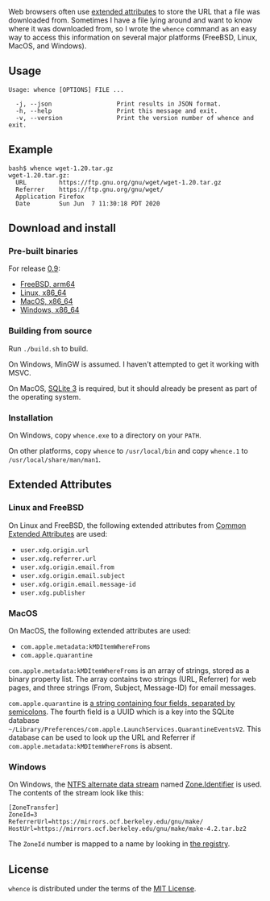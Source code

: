 Web browsers often use [extended attributes][1] to store the URL that
a file was downloaded from.  Sometimes I have a file lying around and
want to know where it was downloaded from, so I wrote the `whence`
command as an easy way to access this information on several major
platforms (FreeBSD, Linux, MacOS, and Windows).

## Usage

```
Usage: whence [OPTIONS] FILE ...

  -j, --json                  Print results in JSON format.
  -h, --help                  Print this message and exit.
  -v, --version               Print the version number of whence and exit.
```

## Example

```
bash$ whence wget-1.20.tar.gz
wget-1.20.tar.gz:
  URL         https://ftp.gnu.org/gnu/wget/wget-1.20.tar.gz
  Referrer    https://ftp.gnu.org/gnu/wget/
  Application Firefox
  Date        Sun Jun  7 11:30:18 PDT 2020
```

## Download and install

### Pre-built binaries

For release [0.9](https://github.com/ppelleti/whence/releases/tag/0.9):

* [FreeBSD, arm64](https://github.com/ppelleti/whence/releases/download/0.9/whence-0.9-freebsd-arm64.tar.bz2)
* [Linux, x86\_64](https://github.com/ppelleti/whence/releases/download/0.9/whence-0.9-linux-x86_64.tar.bz2)
* [MacOS, x86\_64](https://github.com/ppelleti/whence/releases/download/0.9/whence-0.9-macos-x86_64.tar.bz2)
* [Windows, x86\_64](https://github.com/ppelleti/whence/releases/download/0.9/whence-0.9-windows-x86_64.zip)

### Building from source

Run `./build.sh` to build.

On Windows, MinGW is assumed.  I haven't attempted to get it working
with MSVC.

On MacOS, [SQLite 3][8] is required, but it should already be present
as part of the operating system.

### Installation

On Windows, copy `whence.exe` to a directory on your `PATH`.

On other platforms, copy `whence` to `/usr/local/bin` and
copy `whence.1` to `/usr/local/share/man/man1`.

## Extended Attributes

### Linux and FreeBSD

On Linux and FreeBSD, the following extended attributes from
[Common Extended Attributes][2] are used:

* `user.xdg.origin.url`
* `user.xdg.referrer.url`
* `user.xdg.origin.email.from`
* `user.xdg.origin.email.subject`
* `user.xdg.origin.email.message-id`
* `user.xdg.publisher`

### MacOS

On MacOS, the following extended attributes are used:

* `com.apple.metadata:kMDItemWhereFroms`
* `com.apple.quarantine`

`com.apple.metadata:kMDItemWhereFroms` is an array of strings, stored
as a binary property list.  The array contains two strings (URL,
Referrer) for web pages, and three strings (From, Subject, Message-ID)
for email messages.

`com.apple.quarantine` is
[a string containing four fields, separated by semicolons][3].  The
fourth field is a UUID which is a key into the SQLite database
`~/Library/Preferences/com.apple.LaunchServices.QuarantineEventsV2`.
This database can be used to look up the URL and Referrer if
`com.apple.metadata:kMDItemWhereFroms` is absent.

### Windows

On Windows, the [NTFS alternate data stream][4] named
[Zone.Identifier][5] is used.  The contents of the stream look like
this:

```
[ZoneTransfer]
ZoneId=3
ReferrerUrl=https://mirrors.ocf.berkeley.edu/gnu/make/
HostUrl=https://mirrors.ocf.berkeley.edu/gnu/make/make-4.2.tar.bz2
```

The `ZoneId` number is mapped to a name by looking in
[the registry][6].

## License

`whence` is distributed under the terms of the [MIT License][7].

[1]: https://en.wikipedia.org/wiki/Extended_file_attributes
[2]: https://www.freedesktop.org/wiki/CommonExtendedAttributes/
[3]: https://eclecticlight.co/2017/12/11/xattr-com-apple-quarantine-the-quarantine-flag/
[4]: http://www.flexhex.com/docs/articles/alternate-streams.phtml
[5]: https://docs.microsoft.com/en-us/openspecs/windows_protocols/ms-fscc/6e3f7352-d11c-4d76-8c39-2516a9df36e8
[6]: https://support.microsoft.com/en-us/help/182569/internet-explorer-security-zones-registry-entries-for-advanced-users
[7]: LICENSE
[8]: https://sqlite.org/
